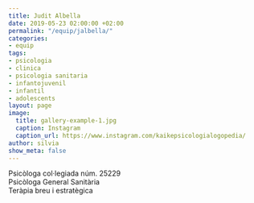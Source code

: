 ```yaml
---
title: Judit Albella
date: 2019-05-23 02:00:00 +02:00
permalink: "/equip/jalbella/"
categories:
- equip
tags:
- psicologia
- clinica
- psicologia sanitaria
- infantojuvenil
- infantil
- adolescents
layout: page
image:
  title: gallery-example-1.jpg
  caption: Instagram
  caption_url: https://www.instagram.com/kaikepsicologialogopedia/
author: silvia
show_meta: false
---
```


Psicòloga col·legiada núm. 25229<br>
Psicòloga General Sanitària<br>
Teràpia breu i estratègica
